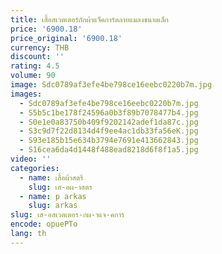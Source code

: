 ```yaml
---
title: เสื้อสเวตเตอร์ถักผ้าแจ็คการ์ดลายแมลงขนาดเล็ก
price: '6900.18'
price_original: '6900.18'
currency: THB
discount: ''
rating: 4.5
volume: 90
image: Sdc0789af3efe4be798ce16eebc0220b7m.jpg
images:
  - Sdc0789af3efe4be798ce16eebc0220b7m.jpg
  - S5b5c1be178f24596a0b3f89b7078477b4.jpg
  - S0e1e0a83750b409f9202142adef1da87c.jpg
  - S3c9d7f22d8134d4f9ee4ac1db33fa56eK.jpg
  - S93e185b15e634b3794e7691e413662843.jpg
  - S16cea6da4d1448f488ead8218d6f8f1a5.jpg
video: ''
categories:
  - name: เสื้อผ้าสตรี
    slug: เส-อผ-าสตร
  - name: p arkas
    slug: arkas
slug: เส-อสเวตเตอร-กผ-าแจ-คการ
encode: opuePTo
lang: th
---
```

  